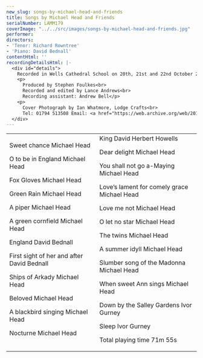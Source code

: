 ```yaml
---
new_slug: songs-by-michael-head-and-friends
title: Songs by Michael Head and Friends
serialNumber: LAMM179
coverImage: "../../src/images/songs-by-michael-head-and-friends.jpg"
performer: 
directors:
- 'Tenor: Richard Rowntree'
- 'Piano: David Bednall'
contentHtml: ''
recordingDetailsHtml: |-
  <div id="details">
    Recorded in Wells Cathedral School on 20th, 21st and 22nd October 2004 by kind permission of the Headmistress
    <p>
      Produced by Stephen Foulkes<br>
      Recorded and edited by Lance Andrews<br>
      Recording assistant: Andrew Bell</p>
    <p>
      Cover Photograph by Ian Whatmore, Lodge Crafts<br>
      Tel: 01794 513508 Email: <a href="https://web.archive.org/web/20160702104333/mailto:ianwhatmore@waitrose.com"> ianwhatmore@waitrose.com</a></p>
  </div>
---
```


<table class="tracktable">
  <tbody>
    <tr>
      <td class="column1">
        <span class="trackname">Sweet chance </span> <span class="composer">Michael Head</span>
        <p>
          <span class="trackname">O to be in England </span> <span class="composer">Michael Head</span></p>
        <p>
          <span class="trackname">Fox Gloves </span> <span class="composer">Michael Head</span></p>
        <p>
          <span class="trackname">Green Rain </span> <span class="composer">Michael Head</span></p>
        <p>
          <span class="trackname">A piper </span> <span class="composer">Michael Head</span></p>
        <p>
          <span class="trackname">A green cornfield </span> <span class="composer">Michael Head</span></p>
        <p>
          <span class="trackname">England </span> <span class="composer">David Bednall</span></p>
        <p>
          <span class="trackname">First sight of her and after </span> <span class="composer">David Bednall</span></p>
        <p>
          <span class="trackname">Ships of Arkady </span> <span class="composer">Michael Head</span></p>
        <p>
          <span class="trackname">Beloved </span> <span class="composer">Michael Head</span></p>
        <p>
          <span class="trackname">A blackbird singing </span> <span class="composer">Michael Head</span></p>
        <p>
          <span class="trackname">Nocturne </span> <span class="composer">Michael Head</span></p>
      </td>
      <td class="column2">
        <span class="trackname">King David </span> <span class="composer">Herbert Howells</span>
        <p>
          <span class="trackname">Dear delight </span> <span class="composer">Michael Head</span></p>
        <p>
          <span class="trackname">You shall not go a-Maying </span> <span class="composer">Michael Head</span></p>
        <p>
          <span class="trackname">Love’s lament for comely grace </span> <span class="composer">Michael Head</span></p>
        <p>
          <span class="trackname">Love me not </span> <span class="composer">Michael Head</span></p>
        <p>
          <span class="trackname">O let no star </span> <span class="composer">Michael Head</span></p>
        <p>
          <span class="trackname">The twins </span> <span class="composer">Michael Head</span></p>
        <p>
          <span class="trackname">A summer idyll </span> <span class="composer">Michael Head</span></p>
        <p>
          <span class="trackname">Slumber song of the Madonna </span> <span class="composer">Michael Head</span></p>
        <p>
          <span class="trackname">When sweet Ann sings </span> <span class="composer">Michael Head</span></p>
        <p>
          <span class="trackname">Down by the Salley Gardens </span> <span class="composer">Ivor Gurney</span></p>
        <p>
          <span class="trackname">Sleep </span> <span class="composer">Ivor Gurney</span></p>
        <p>						<span id="playingtime">Total playing time 71m 55s</span></p>
      </td>
    </tr>
  </tbody>
</table>
